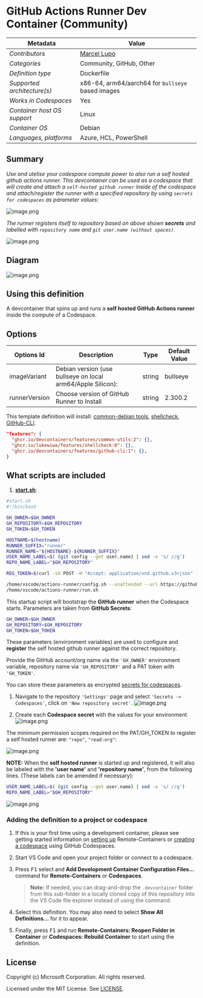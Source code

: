 # GitHub Actions Runner Dev Container (Community)

| Metadata | Value |  
|----------|-------|
| *Contributors* | [Marcel Lupo](https://github.com/Pwd9000-ML) |
| *Categories* | Community, GitHub, Other |
| *Definition type* | Dockerfile |
| *Supported architecture(s)* | x86-64, arm64/aarch64 for `bullseye` based images |
| *Works in Codespaces* | Yes |
| *Container host OS support* | Linux |
| *Container OS* | Debian |
| *Languages, platforms* | Azure, HCL, PowerShell |

## Summary

*Use and utelise your codespace compute power to also run a self hosted github actions runner. This devcontainer can be used as a codespace that will create and attach a `self-hosted github runner` inside of the codespace and attach/register the runner with a specified repository by using `secrets for codespaces` as parameter values:*  

![image.png](https://raw.githubusercontent.com/Pwd9000-ML/blog-devto/main/posts/2022/GitHub-Codespaces-runner/assets/sec02.png)  

*The runner registers itself to repository based on above shown **secrets** and labelled with `repository name` and `git user.name (without spaces)`.*  

![image.png](https://raw.githubusercontent.com/Pwd9000-ML/blog-devto/main/posts/2022/GitHub-Codespaces-runner/assets/label01.png)  

## Diagram  

![image.png](https://raw.githubusercontent.com/Pwd9000-ML/blog-devto/main/posts/2022/GitHub-Codespaces-runner/assets/diag01.png)  

## Using this definition

A devcontainer that spins up and runs a **self hosted GitHub Actions runner** inside the compute of a Codespace.

## Options

| Options Id | Description | Type | Default Value |
|-----|-----|-----|-----|
| imageVariant | Debian version (use bullseye on local arm64/Apple Silicon): | string | bullseye |
| runnerVersion | Choose version of GitHub Runner to Install | string | 2.300.2 |

This template definition will install: [common-debian tools](https://github.com/devcontainers/features/tree/main/src/common-utils), [shellcheck](https://github.com/lukewiwa/features), [GitHub-CLI](https://github.com/devcontainers/features/tree/main/src/github-cli).

```json
"features": {
  "ghcr.io/devcontainers/features/common-utils:2": {},
  "ghcr.io/lukewiwa/features/shellcheck:0": {},
  "ghcr.io/devcontainers/features/github-cli:1": {},
}
```

## What scripts are included

1. **[start.sh](https://github.com/Pwd9000-ML/devcontainer-templates/blob/main/src/github-actions-runner-devcontainer/.devcontainer/scripts/start.sh)**:

```bash
#start.sh
#!/bin/bash

GH_OWNER=$GH_OWNER
GH_REPOSITORY=$GH_REPOSITORY
GH_TOKEN=$GH_TOKEN

HOSTNAME=$(hostname)
RUNNER_SUFFIX="runner"
RUNNER_NAME="${HOSTNAME}-${RUNNER_SUFFIX}"
USER_NAME_LABEL=$( (git config --get user.name) | sed -e 's/ //g')
REPO_NAME_LABEL="$GH_REPOSITORY"

REG_TOKEN=$(curl -sX POST -H "Accept: application/vnd.github.v3+json" -H "Authorization: token ${GH_TOKEN}" https://api.github.com/repos/${GH_OWNER}/${GH_REPOSITORY}/actions/runners/registration-token | jq .token --raw-output)

/home/vscode/actions-runner/config.sh --unattended --url https://github.com/${GH_OWNER}/${GH_REPOSITORY} --token ${REG_TOKEN} --name ${RUNNER_NAME}  --labels ${USER_NAME_LABEL},${REPO_NAME_LABEL}
/home/vscode/actions-runner/run.sh
```

This startup script will bootstrap the **GitHub runner** when the Codespace starts. Parameters are taken from **GitHub Secrets**:

```bash
GH_OWNER=$GH_OWNER
GH_REPOSITORY=$GH_REPOSITORY
GH_TOKEN=$GH_TOKEN
```

These parameters (environment variables) are used to configure and **register** the self hosted github runner against the correct repository.

Provide the GitHub account/org name via the `'GH_OWNER'` environment variable, repository name via `'GH_REPOSITORY'` and a PAT token with `'GH_TOKEN'`.

You can store these parameters as encrypted [secrets for codespaces](https://docs.github.com/en/codespaces/managing-your-codespaces/managing-encrypted-secrets-for-your-codespaces).

1. Navigate to the repository `'Settings'` page and select `'Secrets -> Codespaces'`, click on `'New repository secret'`. ![image.png](https://raw.githubusercontent.com/Pwd9000-ML/blog-devto/main/posts/2022/GitHub-Codespaces-runner/assets/sec01.png)

2. Create each **Codespace secret** with the values for your environment. ![image.png](https://raw.githubusercontent.com/Pwd9000-ML/blog-devto/main/posts/2022/GitHub-Codespaces-runner/assets/sec02.png)  

The minimum permission scopes required on the PAT/GH_TOKEN to register a self hosted runner are: `"repo"`, `"read:org"`:

![image.png](https://raw.githubusercontent.com/Pwd9000-ML/blog-devto/main/posts/2022/GitHub-Codespaces-runner/assets/PAT.png)  

**NOTE:** When the **self hosted runner** is started up and registered, it will also be labeled with the **'user name'** and **'repository name'**, from the following lines. (These labels can be amended if necessary):

```bash
USER_NAME_LABEL=$( (git config --get user.name) | sed -e 's/ //g')
REPO_NAME_LABEL="$GH_REPOSITORY"
```

![image.png](https://raw.githubusercontent.com/Pwd9000-ML/blog-devto/main/posts/2022/GitHub-Codespaces-runner/assets/label01.png)

### Adding the definition to a project or codespace

1. If this is your first time using a development container, please see getting started information on [setting up](https://aka.ms/vscode-remote/containers/getting-started) Remote-Containers or [creating a codespace](https://aka.ms/ghcs-open-codespace) using GitHub Codespaces.

2. Start VS Code and open your project folder or connect to a codespace.

3. Press <kbd>F1</kbd> select and **Add Development Container Configuration Files...** command for **Remote-Containers** or **Codespaces**. 

   > **Note:** If needed, you can drag-and-drop the `.devcontainer` folder from this sub-folder in a locally cloned copy of this repository into the VS Code file explorer instead of using the command.

4. Select this definition. You may also need to select **Show All Definitions...** for it to appear.

5. Finally, press <kbd>F1</kbd> and run **Remote-Containers: Reopen Folder in Container** or **Codespaces: Rebuild Container** to start using the definition.

## License

Copyright (c) Microsoft Corporation. All rights reserved.

Licensed under the MIT License. See [LICENSE](https://github.com/Microsoft/vscode-dev-containers/blob/main/LICENSE).
